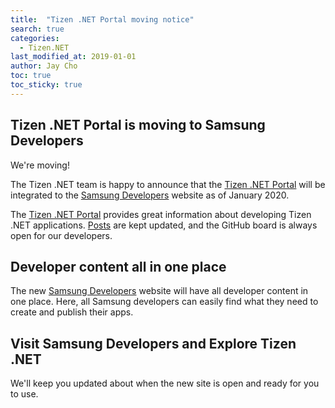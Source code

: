 ```yaml
---
title:  "Tizen .NET Portal moving notice"
search: true
categories:
  - Tizen.NET
last_modified_at: 2019-01-01
author: Jay Cho
toc: true
toc_sticky: true
---
```


## Tizen .NET Portal is moving to Samsung Developers

We're moving!

The Tizen .NET team is happy to announce that the [Tizen .NET Portal](https://samsung.github.io/Tizen.NET/) will be integrated to the [Samsung Developers](https://developer.samsung.com/) website as of January 2020.

The [Tizen .NET Portal](https://samsung.github.io/Tizen.NET/) provides great information about developing Tizen .NET applications.
[Posts](https://samsung.github.io/Tizen.NET/posts/) are kept updated, and the GitHub board is always open for our developers.<br/>

## Developer content all in one place
The new [Samsung Developers](https://developer.samsung.com/) website will have all developer content in one place. Here, all Samsung developers can easily find what they need to create and publish their apps. 

## Visit Samsung Developers and Explore Tizen .NET
We'll keep you updated about when the new site is open and ready for you to use.

